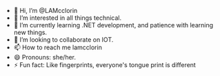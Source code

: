 - 👋 Hi, I’m @LAMcclorin
- 👀 I’m interested in all things technical.
- 🌱 I’m currently learning .NET development, and patience with learning new things.
- 💞️ I’m looking to collaborate on IOT.
- 📫 How to reach me lamcclorin
- 😄 Pronouns: she/her.
- ⚡ Fun fact: Like fingerprints, everyone's tongue print is different

<!---
LAMcclorin/LAMcclorin is a ✨ special ✨ repository because its `README.md` (this file) appears on your GitHub profile.
You can click the Preview link to take a look at your changes.
--->
